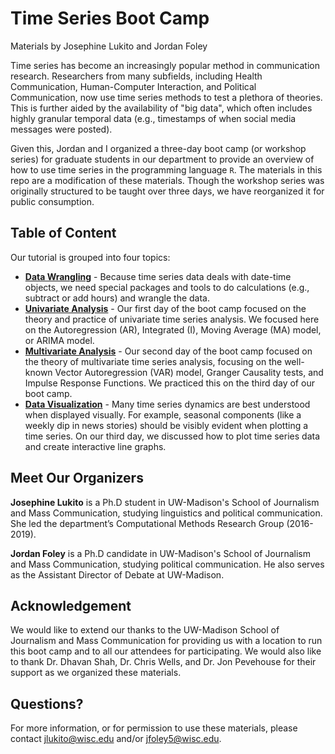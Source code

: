 # Time Series Boot Camp
Materials by Josephine Lukito and Jordan Foley

Time series has become an increasingly popular method in communication research. Researchers from many subfields, including Health Communication, Human-Computer Interaction, and Political Communication, now use time series methods to test a plethora of theories. This is further aided by the availability of "big data", which often includes highly granular temporal data (e.g., timestamps of when social media messages were posted).

Given this, Jordan and I organized a three-day boot camp (or workshop series) for graduate students in our department to provide an overview of how to use time series in the programming language `R`. The materials in this repo are a modification of these materials. Though the workshop series was originally structured to be taught over three days, we have reorganized it for public consumption.

## Table of Content
Our tutorial is grouped into four topics:
* [**Data Wrangling**](https://github.com/jlukito/timeseries-bootcamp/tree/master/1_wrangling) - Because time series data deals with date-time objects, we need special packages and tools to do calculations (e.g., subtract or add hours) and wrangle the data. 
* [**Univariate Analysis**](https://github.com/jlukito/timeseries-bootcamp/tree/master/2_univariate) - Our first day of the boot camp focused on the theory and practice of univariate time series analysis. We focused here on the Autoregression (AR), Integrated (I), Moving Average (MA) model, or ARIMA model.
* [**Multivariate Analysis**](https://github.com/jlukito/timeseries-bootcamp/tree/master/3_multivariate) - Our second day of the boot camp focused on the theory of multivariate time series analysis, focusing on the well-known Vector Autoregression (VAR) model, Granger Causality tests, and Impulse Response Functions. We practiced this on the third day of our boot camp.
* [**Data Visualization**](https://github.com/jlukito/timeseries-bootcamp/tree/master/4_visualization) - Many time series dynamics are best understood when displayed visually. For example, seasonal components (like a weekly dip in news stories) should be visibly evident when plotting a time series. On our third day, we discussed how to plot time series data and create interactive line graphs.

## Meet Our Organizers
**Josephine Lukito** is a Ph.D student in UW-Madison's School of Journalism and Mass Communication, studying linguistics and political communication. She led the department’s Computational Methods Research Group (2016-2019).

**Jordan Foley** is a Ph.D candidate in UW-Madison's School of Journalism and Mass Communication, studying political communication. He also serves as the Assistant Director of Debate at UW-Madison. 

## Acknowledgement
We would like to extend our thanks to the UW-Madison School of Journalism and Mass Communication for providing us with a location to run this boot camp and to all our attendees for participating. We would also like to thank Dr. Dhavan Shah, Dr. Chris Wells, and Dr. Jon Pevehouse for their support as we organized these materials.

## Questions?
For more information, or for permission to use these materials, please contact [jlukito@wisc.edu](mailto:jlukito@wisc.edu) and/or [jfoley5@wisc.edu](jfoley5@wisc.edu).

